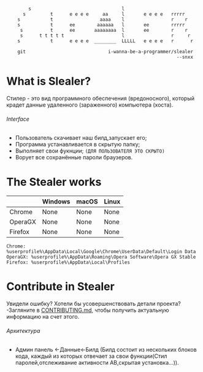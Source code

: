 ```
        s                                 l
      s         t      e e e e     aa     l       e e e e   rrrrr
    s           t                 aaaa    l                 r    r
    s           t      ee        aaaaaa   l       ee        rrrrr
     s          t      ee       aaaaaaaa  l       ee        r    r
     s      t t t t t                     l                 r     r
    s           t      e e e e  ________  LLLLL   e e e e   r      r

    git                              i-wanna-be-a-programmer/slealer
                                                              --snxx
```
# What is Slealer?
Стилер - это вид программного обеспечения (вредоносного), который крадет данные удаленного (зараженного) компьютера (хоста).
###### Interface
* Пользователь скачивает наш билд,запускает его; 
* Программа устанавливается в скрытую папку;
* Выполняет свои фукнции; `(ДЛЯ ПОЛЬЗОВАТЕЛЯ ЭТО СКРЫТО)`
* Ворует все сохранённые пароли браузеров. 

# The Stealer works
| | Windows | macOS | Linux |
|-|-|-|-|
| Chrome | None | None | None |
| OperaGX | None | None | None |
| Firefox | None | None | None | 

```
Chrome: %userprofile%\AppData\Local\Google\Chrome\UserData\Default\Login Data
OperaGX: %userprofile%\AppData\Roaming\Opera Software\Opera GX Stable
Firefox: %userprofile%\AppData\Local\Profiles
```
# Contribute in Stealer
Увидели ошибку? Хотели бы усовершенствовать детали проекта? -Загляните в [CONTRIBUTING.md](./CONTRIBUTING.md), чтобы получить актуальную информацию на счет этого. 
###### Архитектура
* Админ панель <-Данные<-Билд (Билд состоит из нескольких блоков кода, каждый из которых отвечает за свои функции(Стил паролей,отслеживание активности АВ,скрытая установка...)).
